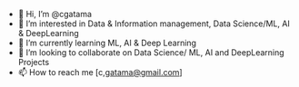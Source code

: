 - 👋 Hi, I’m @cgatama
- 👀 I’m interested in Data & Information management, Data Science/ML, AI & DeepLearning
- 🌱 I’m currently learning ML, AI & Deep Learning
- 💞️ I’m looking to collaborate on Data Science/ ML, AI and DeepLearning Projects
- 📫 How to reach me [c,gatama@gmail.com]

<!---
cgatama/cgatama is a ✨ special ✨ repository because its `README.md` (this file) appears on your GitHub profile.
You can click the Preview link to take a look at your changes.
--->
